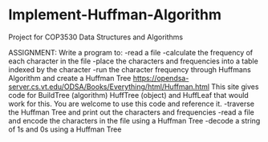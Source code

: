 # Implement-Huffman-Algorithm
Project for COP3530 Data Structures and Algorithms


ASSIGNMENT:
Write a program to:
-read a file
-calculate the frequency of each character in the file
-place the characters and frequencies into a table indexed by the character
-run the character frequency through Huffmans Algorithm and create a Huffman Tree
    https://opendsa-server.cs.vt.edu/ODSA/Books/Everything/html/Huffman.html
    This site gives code for BuildTree (algorithm) HuffTree (object) and HuffLeaf that would work for this.
    You are welcome to use this code and reference it.
-traverse the Huffman Tree and print out the characters and frequencies
-read a file and encode the characters in the file using a Huffman Tree
-decode a string of 1s and 0s using a Huffman Tree
